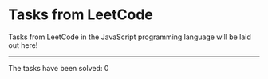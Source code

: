 # Tasks from LeetCode
Tasks from LeetCode in the JavaScript programming language will be laid out here!
* * *
The tasks have been solved: 0